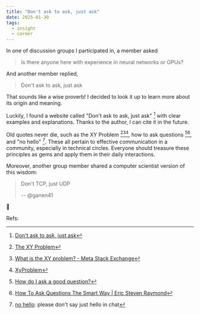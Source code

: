 ```yaml
---
title: "Don't ask to ask, just ask"
date: 2025-01-30
tags:
  - insight
  - career
---
```


In one of discussion groups I participated in, a member asked

> Is there anyone here with experience in neural networks or GPUs?

And another member replied,

> Don't ask to ask, just ask

That sounds like a wise proverb! I decided to look it up to learn more about its origin and meaning.

Luckily, I found a website called "Don't ask to ask, just ask" [^ask2ask] with clear examples and explanations. Thanks to the author, I can cite it in the future.

Old quotes never die, such as the XY Problem [^xy-info][^xy-meta][^xy-wooledge], how to ask questions [^how-sf][^how-esr], and "no hello" [^nohello]. These all pertain to effective communication in a community, especially in technical circles. Everyone should treasure these principles as gems and apply them in their daily interactions.

Moreover, another group member shared a computer scientist version of this wisdom:

> Don't TCP, just UDP
>
> -- @ganen41

🤣

Refs:

[^ask2ask]: [Don't ask to ask, just ask](https://dontasktoask.com/)
[^xy-info]: [The XY Problem](https://xyproblem.info/)
[^xy-meta]: [What is the XY problem? - Meta Stack Exchange](https://meta.stackexchange.com/questions/66377/what-is-the-xy-problem)
[^xy-wooledge]: [XyProblem](https://mywiki.wooledge.org/XyProblem)
[^nohello]: [no hello](https://nohello.net/en/): please don't say just hello in chat
[^how-sf]: [How do I ask a good question?](https://stackoverflow.com/help/how-to-ask)
[^how-esr]: [How To Ask Questions The Smart Way | Eric Steven Raymond](http://www.catb.org/esr/faqs/smart-questions.html)
